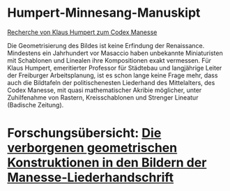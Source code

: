 # Humpert-Minnesang-Manuskipt
[Recherche von Klaus Humpert zum Codex Manesse](https://drive.google.com/drive/folders/1B16cZi4xWiiXFVt3gJxRfOIMn5evecbM)

Die Geometrisierung des Bildes ist keine Erfindung der Renaissance. Mindestens ein Jahrhundert vor Masaccio haben unbekannte Miniaturisten mit Schablonen und Linealen ihre Kompositionen exakt vermessen. Für Klaus Humpert, emeritierter Professor für Städtebau und langjährige Leiter der Freiburger Arbeitsplanung, ist es schon lange keine Frage mehr, dass auch die Bildtafeln der politischenesten Liederhand des Mittelalters, des Codex Manesse, mit quasi mathematischer Akribie möglicher, unter Zuhilfenahme von Rastern, Kreisschablonen und Strenger Lineatur (Badische Zeitung).

# Forschungsübersicht: [Die verborgenen geometrischen Konstruktionen in den Bildern der Manesse-Liederhandschrift](https://github.com/AlexHumpert/Klaus-Research-Overview)
